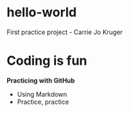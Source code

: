 # hello-world
First practice project - Carrie Jo Kruger
# Coding is fun 
**Practicing with GitHub**
- Using Markdown
- Practice, practice


